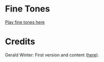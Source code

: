 # Fine Tones
[Play fine tones here](http://htmlpreview.github.io/?https://github.com/mulian/fine-tones/blob/master/dest/index.html)

# Credits
Gerald Winter: First version and content ([here](http://winterium.de/machmakrach/)).
